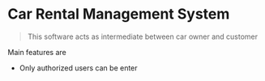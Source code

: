 # Car Rental Management System

> This  software acts as intermediate between car owner and customer

Main features are 

 * Only authorized users can be enter 
